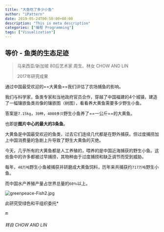 ```yaml
---
title: "大鱼吃了多少小鱼"
author: "iPattern"
date: 2019-05-24T00:50:00+08:00
description: "This is meta description"
categories: ["编程 Programming"]
tags: ["Visualization"]
---
```



## 等价 - 鱼类的生态足迹

> 马来西亚/新加坡 80后艺术家 周生、林女 CHOW AND LIN
>
> 2017年研究成果

通过中国最受欢迎的==大黄鱼==我们评估了农场捕鱼的影响。

我们与科学家，鱼类专家和当地政府官员合作，穿越了中国福建的4个城镇，建造了一幅镶嵌鱼类肖像的镶嵌图（树图），看看养大黄鱼需要多少野生小鱼。

答案是`7.15kg`，`39种`，`4000多只`野生小鱼养了==一公斤==的大黄鱼。

也即是**图片中心的最大的3条鱼**。

大黄鱼是中国最受欢迎的鱼类，过去它们连续几代都是在野外捕获。但过度捕捞加上中国消费量的急剧上升导致了野生大黄鱼的灭绝。

今天，几乎所有的大黄鱼都是人工养殖的，喂养的是中国近海捕获的野生小鱼。这些鱼中的许多都被过早捕捞，其物种由于过度捕捞和缺乏调节而受到威胁。

每年，`40万吨`野生小鱼被捕获并研磨成大黄鱼饲料，历年来共捕获约`717万吨`野生小鱼。

而中国水产养殖产量占世界总量的`60％`以上。



![greenpeace-Fish2.jpg](https://ws1.sinaimg.cn/large/006tNc79gy1g306epm9j4j312j0u0ndo.jpg)



此研究受绿色和平组织委托*

🔚

###### 转自 CHOW AND LIN